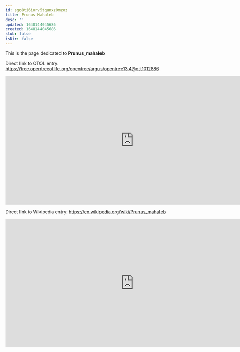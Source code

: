 ```yaml
---
id: sgo8ti6iorv5tqunxz0mzoz
title: Prunus Mahaleb
desc: ''
updated: 1648144045686
created: 1648144045686
stub: false
isDir: false
---
```

This is the page dedicated to **Prunus_mahaleb**


Direct link to OTOL entry: https://tree.opentreeoflife.org/opentree/argus/opentree13.4@ott1012886



<html>
    <body>
    <iframe src="https://tree.opentreeoflife.org/opentree/argus/opentree13.4@ott1012886"
    width="800" height="400" frameborder="0" allowfullscreen> </iframe>
    </body>
</html>
    


Direct link to Wikipedia entry: https://en.wikipedia.org/wiki/Prunus_mahaleb



<html>
    <body>
    <iframe src="https://en.wikipedia.org/wiki/Prunus_mahaleb"
    width="800" height="400" frameborder="0" allowfullscreen> </iframe>
    </body>
</html>
    
